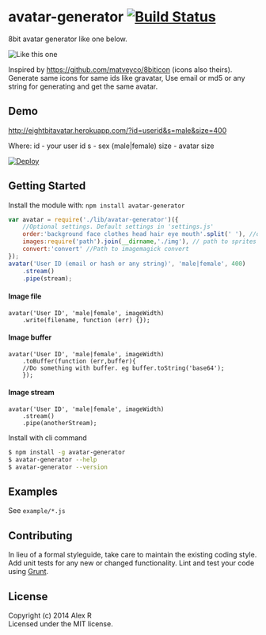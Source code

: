 # avatar-generator [![Build Status](https://secure.travis-ci.org/arusanov/avatar-generator.png?branch=master)](http://travis-ci.org/arusanov/avatar-generator)

8bit avatar generator like one below. 

![Like this one](http://eightbitavatar.herokuapp.com/?id=@arusanov&s=male&size=150)

Inspired by https://github.com/matveyco/8biticon (icons also theirs).
Generate same icons for same ids like gravatar, 
Use email or md5 or any string for generating and get the same avatar.

## Demo

http://eightbitavatar.herokuapp.com/?id=userid&s=male&size=400

Where:
id - your user id
s - sex (male|female)
size - avatar size

[![Deploy](https://www.herokucdn.com/deploy/button.png)](https://heroku.com/deploy)

## Getting Started

Install the module with: `npm install avatar-generator`

```js
var avatar = require('./lib/avatar-generator')({
    //Optional settings. Default settings in 'settings.js'
    order:'background face clothes head hair eye mouth'.split(' '), //order in which sprites should be combined
    images:require('path').join(__dirname,'./img'), // path to sprites
    convert:'convert' //Path to imagemagick convert
});
avatar('User ID (email or hash or any string)', 'male|female', 400)
    .stream()
    .pipe(stream);
```

#### Image file

```
avatar('User ID', 'male|female', imageWidth)
    .write(filename, function (err) {});
```

#### Image buffer

```
avatar('User ID', 'male|female', imageWidth)
    .toBuffer(function (err,buffer){
    //Do something with buffer. eg buffer.toString('base64');
    });
```

#### Image stream

```
avatar('User ID', 'male|female', imageWidth)
    .stream()
    .pipe(anotherStream);
```


Install with cli command

```sh
$ npm install -g avatar-generator
$ avatar-generator --help
$ avatar-generator --version
```


## Examples

See `example/*.js`


## Contributing

In lieu of a formal styleguide, take care to maintain the existing coding style. Add unit tests for any new or changed functionality. Lint and test your code using [Grunt](http://gruntjs.com).


## License

Copyright (c) 2014 Alex R  
Licensed under the MIT license.
